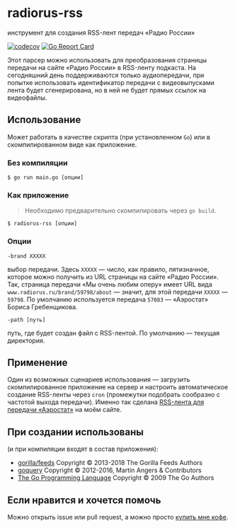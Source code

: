 # radiorus-rss
инструмент для создания RSS-лент передач «Радио России»

[![codecov](https://codecov.io/gh/nekr0z/radiorus-rss/branch/master/graph/badge.svg)](https://codecov.io/gh/nekr0z/radiorus-rss) [![Go Report Card](https://goreportcard.com/badge/evgenykuznetsov.org/go/radiorus-rss)](https://goreportcard.com/report/evgenykuznetsov.org/go/radiorus-rss)

Этот парсер можно использовать для преобразования страницы передачи на сайте «Радио России» в RSS-ленту подкаста. На сегодняшний день поддерживаются только аудиопередачи, при попытке использовать идентификатор передачи с видеовыпусками лента будет сгенерирована, но в ней не будет прямых ссылок на видеофайлы.

## Использование
Может работать в качестве скрипта (при установленном `Go`) или в скомпилированном виде как приложение.

### Без компиляции
```
$ go run main.go [опции]
```

### Как приложение
> Необходимо предварительно скомпилировать через `go build`.
```
$ radiorus-rss [опции]
```

### Опции
```
-brand XXXXX
```
выбор передачи. Здесь `XXXXX` — число, как правило, пятизначное, которое можно получить из URL страницы на сайте «Радио России». Так, страница передачи «Мы очень любим оперу» имеет URL вида `www.radiorus.ru/brand/59798/about` — значит, для этой передачи `XXXXX` — `59798`. По умолчанию используется передача `57083` — «Аэростат» Бориса Гребенщикова.

```
-path [путь]
```
путь, где будет создан файл с RSS-лентой. По умолчанию — текущая директория.

## Применение
Один из возможных сценариев использования — загрузить скомпилированное приложение на сервер и настроить автоматическое создание RSS-ленты через `cron` (промежутки подобрать сообразно с частотой выхода передачи). Именно так сделана [RSS-лента для передачи «Аэростат»](http://evgenykuznetsov.org/feeds/radiorus-57083.rss) на моём сайте.

## При создании использованы
(и при компиляции входят в состав приложения):
* [gorilla/feeds](https://github.com/gorilla/feeds) Copyright © 2013-2018 The Gorilla Feeds Authors
* [goquery](https://github.com/PuerkitoBio/goquery) Copyright © 2012-2016, Martin Angers & Contributors
* [The Go Programming Language](https://golang.org) Copyright © 2009 The Go Authors

## Если нравится и хочется помочь
Можно открыть issue или pull request, а можно просто [купить мне кофе](https://www.buymeacoffee.com/nekr0z).
